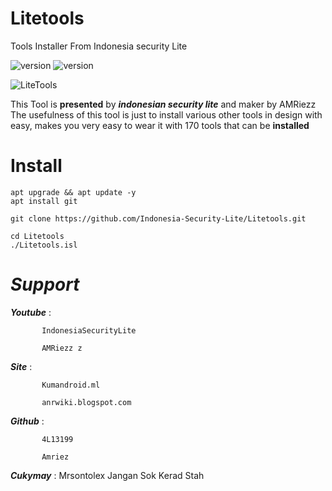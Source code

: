 # Litetools
Tools Installer From Indonesia security Lite
 
<img alt="version" src ="https://img.shields.io/badge/Version-1.1-red.svg">

<img alt="version" src ="https://img.shields.io/badge/BashVersion-4.4.19-red.svg">
 
![LiteTools](http://i.imgur.com/UIW3AWt.jpg)
 
This Tool is **presented** by ***indonesian security lite*** and maker by AMRiezz
The usefulness of this tool is just to install various other tools
in design with easy, makes you very easy to wear it
with 170 tools that can be **installed**

Install
====

```
apt upgrade && apt update -y
apt install git

git clone https://github.com/Indonesia-Security-Lite/Litetools.git

cd Litetools
./Litetools.isl
```


 
*Support*
====
 ***Youtube*** : 
           
           IndonesiaSecurityLite
 
           AMRiezz z
 
***Site***   : 
           
           Kumandroid.ml
 
           anrwiki.blogspot.com
           
***Github***   :
           
           4L13199
           
           Amriez
***Cukymay***  :
            Mrsontolex
            Jangan Sok Kerad Stah
